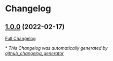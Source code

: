 # Changelog

## [1.0.0](https://github.com/T-Systems-MMS/terraform-azurerm-monitor/tree/1.0.0) (2022-02-17)

[Full Changelog](https://github.com/T-Systems-MMS/terraform-azurerm-monitor/compare/df148b485546d23c05289fc58ee7a082ce590fc4...1.0.0)



\* *This Changelog was automatically generated by [github_changelog_generator](https://github.com/github-changelog-generator/github-changelog-generator)*
